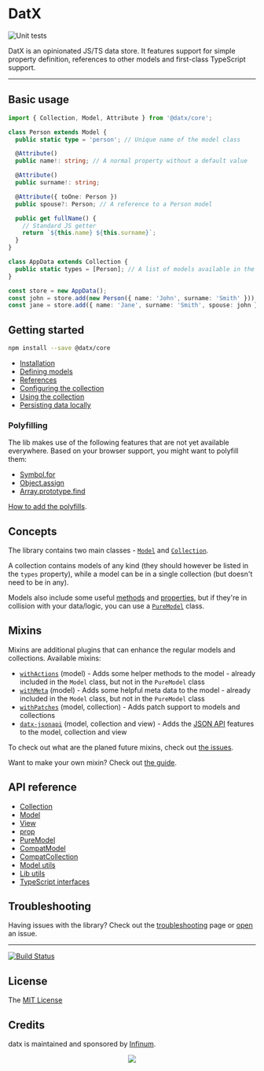 # DatX

![Unit tests](https://github.com/infinum/datx/workflows/Unit%20tests/badge.svg)

DatX is an opinionated JS/TS data store. It features support for simple property definition, references to other models and first-class TypeScript support.

---

## Basic usage

```typescript
import { Collection, Model, Attribute } from '@datx/core';

class Person extends Model {
  public static type = 'person'; // Unique name of the model class

  @Attribute()
  public name!: string; // A normal property without a default value

  @Attribute()
  public surname!: string;

  @Attribute({ toOne: Person })
  public spouse?: Person; // A reference to a Person model

  public get fullName() {
    // Standard JS getter
    return `${this.name} ${this.surname}`;
  }
}

class AppData extends Collection {
  public static types = [Person]; // A list of models available in the collection
}

const store = new AppData();
const john = store.add(new Person({ name: 'John', surname: 'Smith' })); // Add a model instance to the store
const jane = store.add({ name: 'Jane', surname: 'Smith', spouse: john }, Person); // Add a model to the store
```

## Getting started

```bash
npm install --save @datx/core
```

- [Installation](https://datx.dev/docs/getting-started/installation)
- [Defining models](https://datx.dev/docs/getting-started/defining-models)
- [References](https://datx.dev/docs/getting-started/references)
- [Configuring the collection](https://datx.dev/docs/getting-started/configuring-the-collection)
- [Using the collection](https://datx.dev/docs/getting-started/using-the-collection)
- [Persisting data locally](https://datx.dev/docs/getting-started/persisting-data-locally)

### Polyfilling

The lib makes use of the following features that are not yet available everywhere. Based on your browser support, you might want to polyfill them:

- [Symbol.for](https://developer.mozilla.org/en-US/docs/Web/JavaScript/Reference/Global_Objects/Symbol)
- [Object.assign](https://developer.mozilla.org/en-US/docs/Web/JavaScript/Reference/Global_Objects/Object/assign)
- [Array.prototype.find](https://developer.mozilla.org/en-US/docs/Web/JavaScript/Reference/Global_Objects/Array/find)

[How to add the polyfills](https://datx.dev/docs/troubleshooting/known-issues#the-library-doesnt-work-in-internet-explorer-11).

## Concepts

The library contains two main classes - [`Model`](https://datx.dev/docs/api-reference/model) and [`Collection`](https://datx.dev/docs/api-reference/collection).

A collection contains models of any kind (they should however be listed in the `types` property), while a model can be in a single collection (but doesn't need to be in any).

Models also include some useful [methods](https://datx.dev/docs/mixins/with-actions) and [properties](https://datx.dev/docs/mixins/with-meta), but if they're in collision with your data/logic, you can use a [`PureModel`](https://datx.dev/docs/api-reference/pure-model) class.

## Mixins

Mixins are additional plugins that can enhance the regular models and collections. Available mixins:

- [`withActions`](https://datx.dev/docs/mixins/with-actions) (model) - Adds some helper methods to the model - already included in the `Model` class, but not in the `PureModel` class
- [`withMeta`](https://datx.dev/docs/mixins/with-meta) (model) - Adds some helpful meta data to the model - already included in the `Model` class, but not in the `PureModel` class
- [`withPatches`](https://datx.dev/docs/mixins/with-patches) (model, collection) - Adds patch support to models and collections
- [`datx-jsonapi`](https://datx.dev/docs/mixins/jsonapi-mixin) (model, collection and view) - Adds the [JSON API](https://jsonapi.org/) features to the model, collection and view

To check out what are the planed future mixins, check out [the issues](https://github.com/infinum/datx/labels/mixins).

Want to make your own mixin? Check out [the guide](https://datx.dev/docs/mixins/building-your-own-mixin).

## API reference

- [Collection](https://datx.dev/docs/api-reference/collection)
- [Model](https://datx.dev/docs/api-reference/model)
- [View](https://datx.dev/docs/api-reference/view)
- [prop](https://datx.dev/docs/api-reference/prop)
- [PureModel](https://datx.dev/docs/api-reference/pure-model)
- [CompatModel](https://datx.dev/docs/migration-guide/compat-model)
- [CompatCollection](https://datx.dev/docs/migration-guide/compat-collection)
- [Model utils](https://datx.dev/docs/api-reference/model-utils)
- [Lib utils](https://datx.dev/docs/api-reference/lib-utils)
- [TypeScript interfaces](https://datx.dev/docs/api-reference/typescript-interfaces)

## Troubleshooting

Having issues with the library? Check out the [troubleshooting](https://datx.dev/docs/troubleshooting/known-issues) page or [open](https://github.com/infinum/datx/issues/new/choose) an issue.

---

[![Build Status](https://travis-ci.org/infinum/datx.svg?branch=master)](https://travis-ci.org/infinum/datx)

## License

The [MIT License](LICENSE)

## Credits

datx is maintained and sponsored by
[Infinum](https://www.infinum.com).

<p align="center">
  <a href='https://infinum.com'>
    <picture>
        <source srcset="https://assets.infinum.com/brand/logo/static/white.svg" media="(prefers-color-scheme: dark)">
        <img src="https://assets.infinum.com/brand/logo/static/default.svg">
    </picture>
  </a>
</p>
